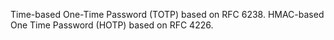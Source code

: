 Time-based One-Time Password (TOTP) based on RFC 6238. HMAC-based One Time Password (HOTP) based on RFC 4226.

